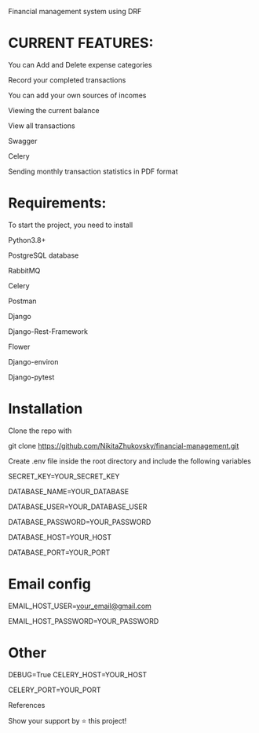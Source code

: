 Financial management system using DRF
                                                     

# CURRENT FEATURES:

You can Add and Delete expense categories

Record your completed transactions

You can add your own sources of incomes

Viewing the current balance

View all transactions

Swagger

Celery

Sending monthly transaction statistics in PDF format



# Requirements:

To start the project, you need to install

Python3.8+

PostgreSQL database

RabbitMQ

Celery

Postman

Django

Django-Rest-Framework

Flower

Django-environ

Django-pytest

# Installation
Clone the repo with

git clone https://github.com/NikitaZhukovsky/financial-management.git

Create .env file inside the root directory and include the following variables

SECRET_KEY=YOUR_SECRET_KEY

DATABASE_NAME=YOUR_DATABASE

DATABASE_USER=YOUR_DATABASE_USER

DATABASE_PASSWORD=YOUR_PASSWORD

DATABASE_HOST=YOUR_HOST

DATABASE_PORT=YOUR_PORT


# Email config

EMAIL_HOST_USER=your_email@gmail.com

EMAIL_HOST_PASSWORD=YOUR_PASSWORD



# Other

DEBUG=True
CELERY_HOST=YOUR_HOST

CELERY_PORT=YOUR_PORT


References

Show your support by ⭐️ this project!
